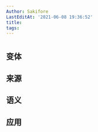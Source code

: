 ```yaml
---
Author: Sakifore
LastEditAt: '2021-06-08 19:36:52'
title:
tags:
---
```

# 

## 变体


## 来源


## 语义


## 应用
